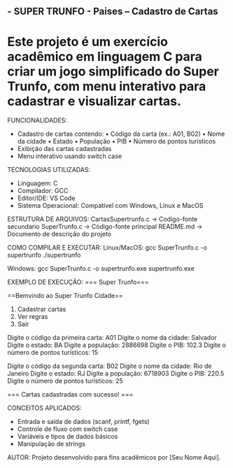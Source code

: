 ## - SUPER TRUNFO - Paises – Cadastro de Cartas

# Este projeto é um exercício acadêmico em linguagem C para criar um jogo simplificado do Super Trunfo, com menu interativo para cadastrar e visualizar cartas.

FUNCIONALIDADES:
- Cadastro de cartas contendo:
  • Código da carta (ex.: A01, B02)
  • Nome da cidade
  • Estado
  • População
  • PIB
  • Número de pontos turísticos
- Exibição das cartas cadastradas
- Menu interativo usando switch case

TECNOLOGIAS UTILIZADAS:
- Linguagem: C
- Compilador: GCC
- Editor/IDE: VS Code
- Sistema Operacional: Compatível com Windows, Linux e MacOS

ESTRUTURA DE ARQUIVOS:
CartasSupertrunfo.c -> Codigo-fonte secundario
SuperTrunfo.c  -> Código-fonte principal
README.md      -> Documento de descrição do projeto

COMO COMPILAR E EXECUTAR:
Linux/MacOS:
gcc SuperTrunfo.c -o supertrunfo
./supertrunfo

Windows:
gcc SuperTrunfo.c -o supertrunfo.exe
supertrunfo.exe

EXEMPLO DE EXECUÇÃO:
=== Super Trunfo===

   ==Bemvindo ao Super Trunfo Cidade==
   1. Cadastrar cartas
   2. Ver regras
   3. Sair
   
Digite o código da primeira carta: A01
Digite o nome da cidade: Salvador
Digite o estado: BA
Digite a população: 2886698
Digite o PIB: 102.3
Digite o número de pontos turísticos: 15

Digite o código da segunda carta: B02
Digite o nome da cidade: Rio de Janeiro
Digite o estado: RJ
Digite a população: 6718903
Digite o PIB: 220.5
Digite o número de pontos turísticos: 25

=== Cartas cadastradas com sucesso! ===

CONCEITOS APLICADOS:

- Entrada e saída de dados (scanf, printf, fgets)
- Controle de fluxo com switch case
- Variáveis e tipos de dados básicos
- Manipulação de strings

AUTOR:
Projeto desenvolvido para fins acadêmicos por [Seu Nome Aqui].
